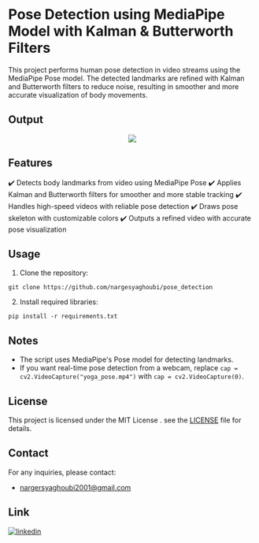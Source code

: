 # Pose Detection using MediaPipe Model with Kalman & Butterworth Filters
This project performs human pose detection in video streams using the MediaPipe Pose model. The detected landmarks are refined with Kalman and Butterworth filters to reduce noise, resulting in smoother and more accurate visualization of body movements.
## Output

<p align="center">
  <img src="https://github.com/nargesyaghoubi/pose_detection/blob/main/video/pose.gif" />
</p>


 ## Features
✔️ Detects body landmarks from video using MediaPipe Pose
✔️ Applies Kalman and Butterworth filters for smoother and more stable tracking
✔️ Handles high-speed videos with reliable pose detection
✔️ Draws pose skeleton with customizable colors
✔️ Outputs a refined video with accurate pose visualization

## Usage
1. Clone the repository:
```
git clone https://github.com/nargesyaghoubi/pose_detection
```

2. Install required libraries:
```
pip install -r requirements.txt
```



## Notes

- The script uses MediaPipe's Pose model for detecting landmarks.
- If you want real-time pose detection from a webcam, replace ``` cap = cv2.VideoCapture("yoga_pose.mp4") ``` with ``` cap = cv2.VideoCapture(0) ```.


## License  
This project is licensed under the MIT License . see the [LICENSE](LICENSE) file for details.

## Contact
For any inquiries, please contact:
- nargersyaghoubi2001@gmail.com
## Link
[![linkedin](https://img.shields.io/badge/linkedin-0A66C2?style=for-the-badge&logo=linkedin&logoColor=white)](https://www.linkedin.com/in/narges-yaghoubi-656a28243/)
